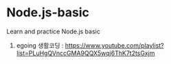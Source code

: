 # Node.js-basic
Learn and practice Node.js basic

1. egoing 생활코딩 : https://www.youtube.com/playlist?list=PLuHgQVnccGMA9QQX5wqj6ThK7t2tsGxjm
